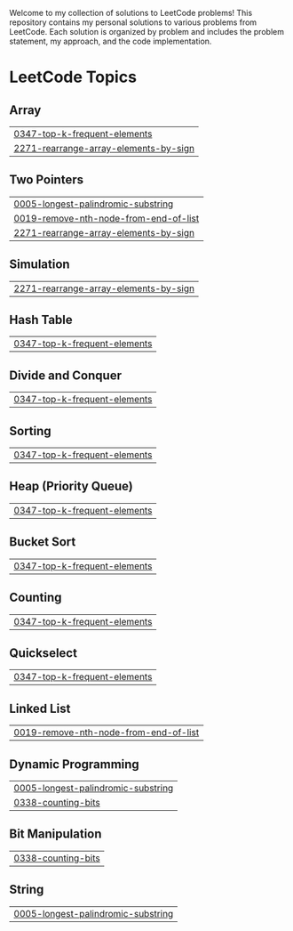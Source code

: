 Welcome to my collection of solutions to LeetCode problems! This repository contains my personal solutions to various problems from LeetCode. Each solution is organized by problem and includes the problem statement, my approach, and the code implementation.


<!---LeetCode Topics Start-->
# LeetCode Topics
## Array
|  |
| ------- |
| [0347-top-k-frequent-elements](https://github.com/SudattaDSA/LeetCode/tree/master/0347-top-k-frequent-elements) |
| [2271-rearrange-array-elements-by-sign](https://github.com/SudattaDSA/LeetCode/tree/master/2271-rearrange-array-elements-by-sign) |
## Two Pointers
|  |
| ------- |
| [0005-longest-palindromic-substring](https://github.com/SudattaDSA/LeetCode/tree/master/0005-longest-palindromic-substring) |
| [0019-remove-nth-node-from-end-of-list](https://github.com/SudattaDSA/LeetCode/tree/master/0019-remove-nth-node-from-end-of-list) |
| [2271-rearrange-array-elements-by-sign](https://github.com/SudattaDSA/LeetCode/tree/master/2271-rearrange-array-elements-by-sign) |
## Simulation
|  |
| ------- |
| [2271-rearrange-array-elements-by-sign](https://github.com/SudattaDSA/LeetCode/tree/master/2271-rearrange-array-elements-by-sign) |
## Hash Table
|  |
| ------- |
| [0347-top-k-frequent-elements](https://github.com/SudattaDSA/LeetCode/tree/master/0347-top-k-frequent-elements) |
## Divide and Conquer
|  |
| ------- |
| [0347-top-k-frequent-elements](https://github.com/SudattaDSA/LeetCode/tree/master/0347-top-k-frequent-elements) |
## Sorting
|  |
| ------- |
| [0347-top-k-frequent-elements](https://github.com/SudattaDSA/LeetCode/tree/master/0347-top-k-frequent-elements) |
## Heap (Priority Queue)
|  |
| ------- |
| [0347-top-k-frequent-elements](https://github.com/SudattaDSA/LeetCode/tree/master/0347-top-k-frequent-elements) |
## Bucket Sort
|  |
| ------- |
| [0347-top-k-frequent-elements](https://github.com/SudattaDSA/LeetCode/tree/master/0347-top-k-frequent-elements) |
## Counting
|  |
| ------- |
| [0347-top-k-frequent-elements](https://github.com/SudattaDSA/LeetCode/tree/master/0347-top-k-frequent-elements) |
## Quickselect
|  |
| ------- |
| [0347-top-k-frequent-elements](https://github.com/SudattaDSA/LeetCode/tree/master/0347-top-k-frequent-elements) |
## Linked List
|  |
| ------- |
| [0019-remove-nth-node-from-end-of-list](https://github.com/SudattaDSA/LeetCode/tree/master/0019-remove-nth-node-from-end-of-list) |
## Dynamic Programming
|  |
| ------- |
| [0005-longest-palindromic-substring](https://github.com/SudattaDSA/LeetCode/tree/master/0005-longest-palindromic-substring) |
| [0338-counting-bits](https://github.com/SudattaDSA/LeetCode/tree/master/0338-counting-bits) |
## Bit Manipulation
|  |
| ------- |
| [0338-counting-bits](https://github.com/SudattaDSA/LeetCode/tree/master/0338-counting-bits) |
## String
|  |
| ------- |
| [0005-longest-palindromic-substring](https://github.com/SudattaDSA/LeetCode/tree/master/0005-longest-palindromic-substring) |
<!---LeetCode Topics End-->